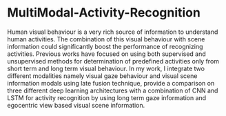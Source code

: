 # MultiModal-Activity-Recognition

Human visual behaviour is a very rich source of information to understand human activities. The
combination of this visual behaviour with scene information could significantly boost the performance
of recognizing activities. Previous works have focused on using both supervised and unsupervised
methods for determination of predefined activities only from short term and long term visual behaviour.
In my work, I integrate two different modalities namely visual gaze behaviour and visual scene
information modals using late fusion technique, provide a comparison on three different deep learning
architectures with a combination of CNN and LSTM for activity recognition by using long term gaze
information and egocentric view based visual scene information.
